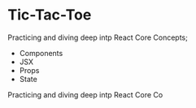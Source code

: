 # Tic-Tac-Toe

Practicing and diving deep intp React Core Concepts; 
- Components
- JSX
- Props
- State

Practicing and diving deep intp React Core Co




